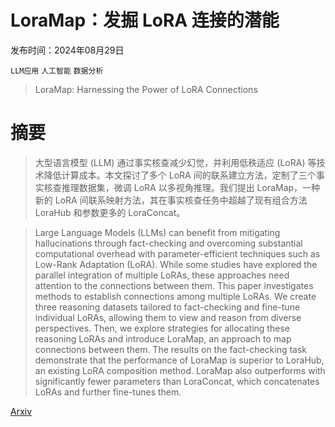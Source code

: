 # LoraMap：发掘 LoRA 连接的潜能

发布时间：2024年08月29日

`LLM应用` `人工智能` `数据分析`

> LoraMap: Harnessing the Power of LoRA Connections

# 摘要

> 大型语言模型 (LLM) 通过事实核查减少幻觉，并利用低秩适应 (LoRA) 等技术降低计算成本。本文探讨了多个 LoRA 间的联系建立方法，定制了三个事实核查推理数据集，微调 LoRA 以多视角推理。我们提出 LoraMap，一种新的 LoRA 间联系映射方法，其在事实核查任务中超越了现有组合方法 LoraHub 和参数更多的 LoraConcat。

> Large Language Models (LLMs) can benefit from mitigating hallucinations through fact-checking and overcoming substantial computational overhead with parameter-efficient techniques such as Low-Rank Adaptation (LoRA). While some studies have explored the parallel integration of multiple LoRAs, these approaches need attention to the connections between them. This paper investigates methods to establish connections among multiple LoRAs. We create three reasoning datasets tailored to fact-checking and fine-tune individual LoRAs, allowing them to view and reason from diverse perspectives. Then, we explore strategies for allocating these reasoning LoRAs and introduce LoraMap, an approach to map connections between them. The results on the fact-checking task demonstrate that the performance of LoraMap is superior to LoraHub, an existing LoRA composition method. LoraMap also outperforms with significantly fewer parameters than LoraConcat, which concatenates LoRAs and further fine-tunes them.

[Arxiv](https://arxiv.org/abs/2408.16264)